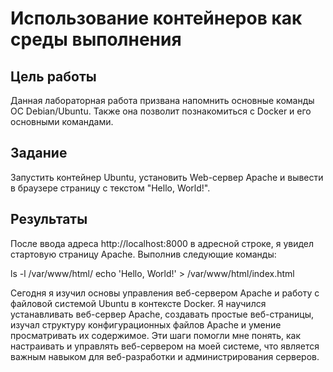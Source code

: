 # Использование контейнеров как среды выполнения

## Цель работы
Данная лабораторная работа призвана напомнить основные команды ОС Debian/Ubuntu. Также она позволит познакомиться с Docker и его основными командами.

## Задание
Запустить контейнер Ubuntu, установить Web-сервер Apache и вывести в браузере страницу с текстом "Hello, World!".

## Результаты
После ввода адреса http://localhost:8000 в адресной строке, я увидел стартовую страницу Apache. Выполнив следующие команды:

ls -l /var/www/html/
echo 'Hello, World!' > /var/www/html/index.html

Сегодня я изучил основы управления веб-сервером Apache и работу с файловой системой Ubuntu в контексте Docker. Я научился устанавливать веб-сервер Apache, создавать простые веб-страницы, изучал структуру конфигурационных файлов Apache и умение просматривать их содержимое. Эти шаги помогли мне понять, как настраивать и управлять веб-сервером на моей системе, что является важным навыком для веб-разработки и администрирования серверов.

